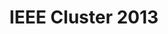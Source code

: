---
dateStart: 2013-09-24
dateEnd:
title: "IEEE Cluster 2013"
venue: "IEEE Cluster 2013"
organizer: Todd Theriault
credit: "Places & Spaces"
city: Indianapolis
state: IN
country: USA
pdfLink: 20130923-ieee-cluster.pdf
venueImages:
 - sm: image01.sm.jpg
   lg: image01.lg.jpg
 - sm: image02.sm.jpg
   lg: image02.lg.jpg
 - sm: image03.sm.jpg
   lg: image03.lg.jpg
 - sm: image04.sm.jpg
   lg: image04.lg.jpg
 - sm: image05.sm.jpg
   lg: image05.lg.jpg
---